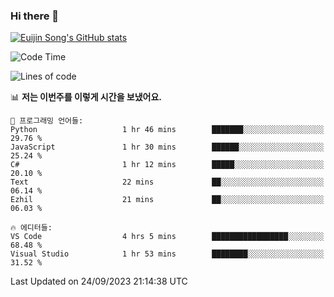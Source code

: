 ### Hi there 👋

[![Euijin Song's GitHub stats](https://github-readme-stats.vercel.app/api?username=lstar2397&count_private=true&show_icons=true&theme=tokyonight&locale=kr)](https://github.com/anuraghazra/github-readme-stats)

<!--START_SECTION:waka-->
![Code Time](http://img.shields.io/badge/Code%20Time-197%20hrs%2048%20mins-blue)

![Lines of code](https://img.shields.io/badge/%EC%A0%80%EB%8A%94%20%EC%97%AC%ED%83%9C%EA%B9%8C%EC%A7%80%20-748.3%20thousand%20%EC%A4%84%EC%9D%98%20%EC%BD%94%EB%93%9C%EB%A5%BC%20%EC%9E%91%EC%84%B1%ED%96%88%EC%96%B4%EC%9A%94.-blue)

📊 **저는 이번주를 이렇게 시간을 보냈어요.** 

```text
💬 프로그래밍 언어들: 
Python                   1 hr 46 mins        ███████░░░░░░░░░░░░░░░░░░   29.76 % 
JavaScript               1 hr 30 mins        ██████░░░░░░░░░░░░░░░░░░░   25.24 % 
C#                       1 hr 12 mins        █████░░░░░░░░░░░░░░░░░░░░   20.10 % 
Text                     22 mins             ██░░░░░░░░░░░░░░░░░░░░░░░   06.14 % 
Ezhil                    21 mins             ██░░░░░░░░░░░░░░░░░░░░░░░   06.03 % 

🔥 에디터들: 
VS Code                  4 hrs 5 mins        █████████████████░░░░░░░░   68.48 % 
Visual Studio            1 hr 53 mins        ████████░░░░░░░░░░░░░░░░░   31.52 % 
```


 Last Updated on 24/09/2023 21:14:38 UTC
<!--END_SECTION:waka-->

<!--
**lstar2397/lstar2397** is a ✨ _special_ ✨ repository because its `README.md` (this file) appears on your GitHub profile.

Here are some ideas to get you started:

- 🔭 I’m currently working on ...
- 🌱 I’m currently learning ...
- 👯 I’m looking to collaborate on ...
- 🤔 I’m looking for help with ...
- 💬 Ask me about ...
- 📫 How to reach me: ...
- 😄 Pronouns: ...
- ⚡ Fun fact: ...
-->
